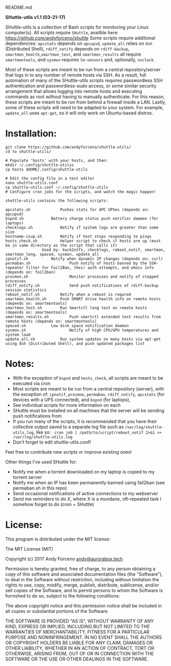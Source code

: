 README.md

**SHuttle-utils v1.1 (03-21-17)**

SHuttle-utils is a collection of Bash scripts for monitoring your Linux computer(s). All scripts require `SHuttle`, availble here: https://github.com/andyforceno/shuttle
Some scripts require additional dependencies: `apcstats` depends on `apcupsd`, `update_all` relies on `dsh` (Distributed Shell), `rdiff_notify` depends on `rdiff-backup`, `smartmon_health`,`smartmon_test`, and `smartmon_results` all require `smartmontools`, and `sysmon` requires `lm-sensors` and, optionally, `nvclock`.

Most of these scripts are meant to be run from a central repository/server that logs in to any number of remote hosts via SSH. As a result, full automation of many of the SHuttle-utils scripts requires passwordless SSH authentication and passwordless-sudo access, or some similar security arrangement that allows logging into remote hosts and executing commands as root without having to manually authenticate. For this reason, these scripts are meant to be run from behind a firewall inside a LAN. Lastly, some of these scripts will need to be adapted to your system. For example, `update_all` uses `apt-get`, so it will only work on Ubuntu-based distros.

# Installation:
    git clone https://github.com/andyforceno/shuttle-utils/
    cd to shuttle-utils/

    # Populate 'hosts' with your hosts, and then:
    mkdir ~/.config/shuttle-utilss
    cp hosts $HOME/.config/shuttle-utils

    # Edit the config file in a text editor
    nano shuttle-utils.conf
    cp shuttle-utils.conf ~/.config/shuttle-utils
    # Configure cron jobs for the scripts, and watch the magic happen!


``` 
shuttle-utils contains the following scripts:

apcstats.sh 			Pushes stats for APC UPSes (depends on: apcupsd)
bspnd.sh			Battery charge status push notifier daemon (for laptops)
checklogs.sh			Notify if system logs are greater than some size
hostname-isup.sh		Notify if host stops responding to pings
hosts_check.sh			Helper script to check if hosts are up (must be in same directory as the script that calls it)
				Used by: back2ntfs, checklogs, reboot_notif, smartmon, smartmon_long, spaced, sysmon, update_all
ipnotif.sh			Notify when dynamic IP changes (depends on: curl)
permaban.sh            		Push notify of hosts banned by the SSH-repeater filter for Fail2Ban, their auth attempts, and whois info (depends on: fail2ban)
procmon.sh             		Monitor processes and notify of stopped processes
rdiff_notify.sh        		Send push notifications of rdiff-backup session statistics
reboot_notif.sh			Notify when a reboot is requred
smartmon_health.sh		Push SMART drive health info on remote hosts (depends on: smartmontools)
smartmon_test.sh		Run Smartctl long test on remote hosts (depends on: smartmontools)
smartmon_results.sh     	Push smartctl extended test results from remote hosts (depends on: smartmontools)
spaced.sh			Low disk space notification daemon
sysmon.sh               	Notify of high CPU/GPU temperatures and system load
update_all.sh			Run system updates on many hosts via apt-get using dsh (Distributed Shell), and push updated packages list
```


# Notes:
* With the exception of `bspnd` and `hosts_check`, all scripts are meant to be executed via cron
* Most scripts are meant to be run from a central repository (server), with the exception of: `ipnotif`, `procmon`, `permaban`, `rdiff_notify`, `apcstats` (for devices with a UPS connected), and `bspnd` (for laptops), 
* See individual scripts for more information on each
* SHuttle must be installed on all machines that the server will be sending push notifications from
* If you run many of the scripts, it is recommended that you have their collective output saved to a separate log file such as `/var/log/shuttle-utils.log`, like so:
` cron job | /path/to/script/reboot_notif 2>&1 >> /var/log/shuttle-utils.log`
* Don't forget to edit shuttle-utils.conf!

Feel free to contribute new scripts or improve existing ones!

Other things I've used SHuttle for:
* Notify me when a torrent downloaded on my laptop is copied to my torrent server
* Notify me when an IP has been permanently banned using fail2ban (see permaban.sh in this repo)
* Send occasional notifications of active connections to my webserver
* Send me reminders to do X, where X is a mundane, oft-repeated task I somehow forget to do (cron + SHuttle)


# License:
This program is distributed under the MIT license:

The MIT License (MIT)

Copyright (c) 2017 Andy Forceno <andy@aurorabox.tech>

Permission is hereby granted, free of charge, to any person obtaining a copy of this software and associated documentation files (the "Software"), to deal in the Software without restriction, including without limitation the rights to use, copy, modify, merge, publish, distribute, sublicense, and/or sell copies of the Software, and to permit persons to whom the Software is furnished to do so, subject to the following conditions:

The above copyright notice and this permission notice shall be included in all copies or substantial portions of the Software.

THE SOFTWARE IS PROVIDED "AS IS", WITHOUT WARRANTY OF ANY KIND, EXPRESS OR IMPLIED, INCLUDING BUT NOT LIMITED TO THE WARRANTIES OF MERCHANTABILITY, FITNESS FOR A PARTICULAR PURPOSE AND NONINFRINGEMENT. IN NO EVENT SHALL THE AUTHORS OR COPYRIGHT HOLDERS BE LIABLE FOR ANY CLAIM, DAMAGES OR OTHER LIABILITY, WHETHER IN AN ACTION OF CONTRACT, TORT OR OTHERWISE, ARISING FROM, OUT OF OR IN CONNECTION WITH THE SOFTWARE OR THE USE OR OTHER DEALINGS IN THE SOFTWARE.
